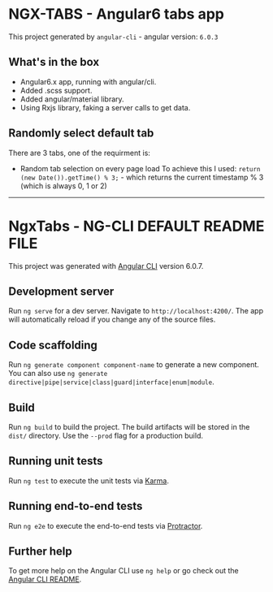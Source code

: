 # NGX-TABS - Angular6 tabs app

This project generated by `angular-cli` - angular version: `6.0.3`

## What's in the box

* Angular6.x app, running with angular/cli.
* Added .scss support.
* Added angular/material library.
* Using Rxjs library, faking a server calls to get data.

## Randomly select default tab

There are 3 tabs, one of the requirment is:
* Random tab selection on every page load
To achieve this I used: `return (new Date()).getTime() % 3;` - which returns the current timestamp % 3 (which is always 0, 1 or 2)

----------

# NgxTabs - NG-CLI DEFAULT README FILE

This project was generated with [Angular CLI](https://github.com/angular/angular-cli) version 6.0.7.

## Development server

Run `ng serve` for a dev server. Navigate to `http://localhost:4200/`. The app will automatically reload if you change any of the source files.

## Code scaffolding

Run `ng generate component component-name` to generate a new component. You can also use `ng generate directive|pipe|service|class|guard|interface|enum|module`.

## Build

Run `ng build` to build the project. The build artifacts will be stored in the `dist/` directory. Use the `--prod` flag for a production build.

## Running unit tests

Run `ng test` to execute the unit tests via [Karma](https://karma-runner.github.io).

## Running end-to-end tests

Run `ng e2e` to execute the end-to-end tests via [Protractor](http://www.protractortest.org/).

## Further help

To get more help on the Angular CLI use `ng help` or go check out the [Angular CLI README](https://github.com/angular/angular-cli/blob/master/README.md).




